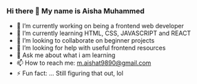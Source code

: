### Hi there 👋 My name is Aisha Muhammed



- 🔭 I’m currently working on being a frontend web developer
- 🌱 I’m currently learning HTML, CSS, JAVASCRIPT and REACT
- 👯 I’m looking to collaborate on beginner projects
- 🤔 I’m looking for help with useful frontend resources 
- 💬 Ask me about what i am learning
- 📫 How to reach me: m.aishat9890@gmail.com
- ⚡ Fun fact: ... Still figuring that out, lol
